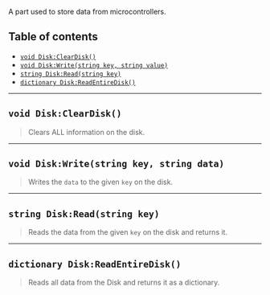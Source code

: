 A part used to store data from microcontrollers.

## Table of contents
* [`void Disk:ClearDisk()`](#void-diskcleardisk)
* [`void Disk:Write(string key, string value)`](#void-diskwritestring-key-string-data)
* [`string Disk:Read(string key)`](#string-diskreadstring-key)
* [`dictionary Disk:ReadEntireDisk()`](#dictionary-diskreadentiredisk)
___

## `void Disk:ClearDisk()`

> Clears ALL information on the disk.

___

## `void Disk:Write(string key, string data)`

> Writes the `data` to the given `key` on the disk.

___

## `string Disk:Read(string key)`

> Reads the data from the given `key` on the disk and returns it.

___

## `dictionary Disk:ReadEntireDisk()`

> Reads all data from the Disk and returns it as a dictionary.